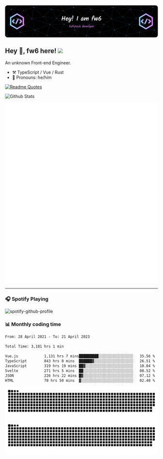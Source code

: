 ![Header](github-header-image.png)

## Hey 👋, fw6 here! <img src="https://github.githubassets.com/images/mona-whisper.gif" height="24" />


An unknown Front-end Engineer.

-   :hammer_and_pick: TypeScript / Vue / Rust
-   :man: Pronouns: he/him


[![Readme Quotes](https://quotes-github-readme.vercel.app/api?type=horizontal&theme=algolia)](https://github.com/piyushsuthar/github-readme-quotes)



![Github Stats](https://github-readme-stats.vercel.app/api?username=fw6&bg_color=30,e96443,904e95&title_color=fff&text_color=fff)

![](https://raw.githubusercontent.com/fw6/github-stats-transparent/output/generated/overview.svg)
![](https://raw.githubusercontent.com/fw6/github-stats-transparent/output/generated/languages.svg)


---

### 🎧 Spotify Playing

<!-- ![spotify-github-profile](/img/default.svg) -->

![spotify-github-profile](https://spotify-github-profile.vercel.app/api/view.svg?uid=r6wn4hdvypv0lkzyrj0e0pjct&cover_image=true&theme=default&show_offline=true&background_color=9a10ad&interchange=true&bar_color_cover=true)



### :bar_chart: Monthly coding time 

<!--START_SECTION:waka-->

```text
From: 28 April 2021 - To: 21 April 2023

Total Time: 3,181 hrs 1 min

Vue.js            1,131 hrs 7 mins█████████░░░░░░░░░░░░░░░░   35.56 %
TypeScript        843 hrs 8 mins  ██████▓░░░░░░░░░░░░░░░░░░   26.51 %
JavaScript        319 hrs 19 mins ██▓░░░░░░░░░░░░░░░░░░░░░░   10.04 %
Svelte            271 hrs 5 mins  ██░░░░░░░░░░░░░░░░░░░░░░░   08.52 %
JSON              226 hrs 22 mins █▓░░░░░░░░░░░░░░░░░░░░░░░   07.12 %
HTML              78 hrs 50 mins  ▓░░░░░░░░░░░░░░░░░░░░░░░░   02.48 %
```

<!--END_SECTION:waka-->




![github contribution grid snake animation](https://raw.githubusercontent.com/platane/platane/output/github-contribution-grid-snake-dark.svg#gh-dark-mode-only)![github contribution grid snake animation](https://raw.githubusercontent.com/platane/platane/output/github-contribution-grid-snake.svg#gh-light-mode-only)
